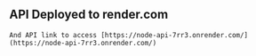 ## API Deployed to render.com

    And API link to access [https://node-api-7rr3.onrender.com/](https://node-api-7rr3.onrender.com/)
